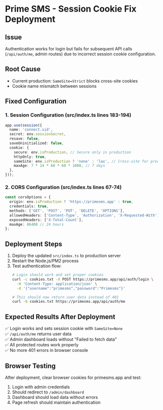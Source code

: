 # Prime SMS - Session Cookie Fix Deployment

## Issue
Authentication works for login but fails for subsequent API calls (`/api/auth/me`, admin routes) due to incorrect session cookie configuration.

## Root Cause
- Current production: `SameSite=Strict` blocks cross-site cookies
- Cookie name mismatch between sessions

## Fixed Configuration

### 1. Session Configuration (src/index.ts lines 183-194)

```typescript
app.use(session({
  name: 'connect.sid',
  secret: env.sessionSecret,
  resave: false,
  saveUninitialized: false,
  cookie: {
    secure: env.isProduction, // Secure only in production
    httpOnly: true,
    sameSite: env.isProduction ? 'none' : 'lax', // Cross-site for production
    maxAge: 7 * 24 * 60 * 60 * 1000, // 7 days
  },
}));
```

### 2. CORS Configuration (src/index.ts lines 67-74)

```typescript
const corsOptions = {
  origin: env.isProduction ? 'https://primesms.app' : true,
  credentials: true,
  methods: ['GET', 'POST', 'PUT', 'DELETE', 'OPTIONS'],
  allowedHeaders: ['Content-Type', 'Authorization', 'X-Requested-With'],
  exposedHeaders: ['X-Total-Count'],
  maxAge: 86400 // 24 hours
};
```

## Deployment Steps

1. Deploy the updated `src/index.ts` to production server
2. Restart the Node.js/PM2 process
3. Test authentication flow:
   ```bash
   # Login should work and set proper cookies
   curl -c cookies.txt -X POST https://primesms.app/api/auth/login \
     -H 'Content-Type: application/json' \
     -d '{"username":"primesms","password":"Primesms"}'
   
   # This should now return user data instead of 401
   curl -b cookies.txt https://primesms.app/api/auth/me
   ```

## Expected Results After Deployment

✅ Login works and sets session cookie with `SameSite=None`  
✅ `/api/auth/me` returns user data  
✅ Admin dashboard loads without "Failed to fetch data"  
✅ All protected routes work properly  
✅ No more 401 errors in browser console  

## Browser Testing

After deployment, clear browser cookies for primesms.app and test:
1. Login with admin credentials
2. Should redirect to `/admin/dashboard` 
3. Dashboard should load data without errors
4. Page refresh should maintain authentication